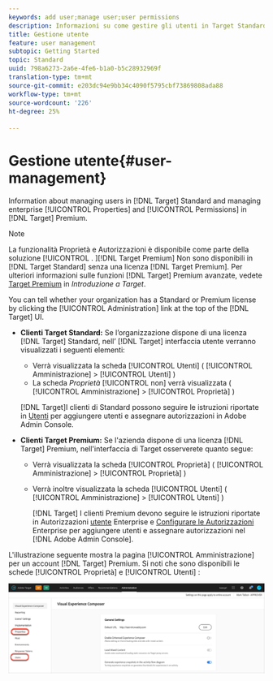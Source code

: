 ```yaml
---
keywords: add user;manage user;user permissions
description: Informazioni su come gestire gli utenti in Target Standard e come gestire le proprietà e le autorizzazioni Enterprise in Target Premium.
title: Gestione utente
feature: user management
subtopic: Getting Started
topic: Standard
uuid: 798a6273-2a6e-4fe6-b1a0-b5c28932969f
translation-type: tm+mt
source-git-commit: e203dc94e9bb34c4090f5795cbf73869808ada88
workflow-type: tm+mt
source-wordcount: '226'
ht-degree: 25%

---
```



# Gestione utente{#user-management}

Information about managing users in [!DNL Target] Standard and managing enterprise [!UICONTROL Properties] and [!UICONTROL Permissions] in [!DNL Target] Premium.

>[!NOTE]
>
>La funzionalità Proprietà e Autorizzazioni è disponibile come parte della soluzione [!UICONTROL . ][!DNL Target Premium] Non sono disponibili in [!DNL Target Standard] senza una licenza [!DNL Target Premium]. Per ulteriori informazioni sulle funzioni [!DNL Target] Premium avanzate, vedete [Target Premium](/help/c-intro/intro.md#premium) in *Introduzione a Target*.

You can tell whether your organization has a Standard or Premium license by clicking the [!UICONTROL Administration] link at the top of the [!DNL Target] UI.

* **Clienti Target Standard:** Se l’organizzazione dispone di una licenza [!DNL Target] Standard, nell’ [!DNL Target] interfaccia utente verranno visualizzati i seguenti elementi:

   * Verrà visualizzata la scheda [!UICONTROL Utenti] ( [!UICONTROL Amministrazione] > [!UICONTROL Utenti] )
   * La scheda *Proprietà* [!UICONTROL non] verrà visualizzata ( [!UICONTROL Amministrazione] > [!UICONTROL Proprietà] )

   [!DNL Target]I clienti di Standard possono seguire le istruzioni riportate in [Utenti](/help/administrating-target/c-user-management/c-user-management/user-management.md) per aggiungere utenti e assegnare autorizzazioni in Adobe Admin Console.

* **Clienti Target Premium:** Se l&#39;azienda dispone di una licenza [!DNL Target] Premium, nell&#39;interfaccia di Target osserverete quanto segue:

   * Verrà visualizzata la scheda [!UICONTROL Proprietà] ( [!UICONTROL Amministrazione] > [!UICONTROL Proprietà] )
   * Verrà inoltre visualizzata la scheda [!UICONTROL Utenti] ( [!UICONTROL Amministrazione] > [!UICONTROL Utenti] )

      [!DNL Target] I clienti Premium devono seguire le istruzioni riportate in Autorizzazioni [utente](../../administrating-target/c-user-management/property-channel/property-channel.md#concept_E396B16FA2024ADBA27BC056138F9838) Enterprise e [Configurare le Autorizzazioni](../../administrating-target/c-user-management/property-channel/properties-overview.md#concept_22F2855DBF0D4754B9460F5D68749C71) Enterprise per aggiungere utenti e assegnare autorizzazioni nel [!DNL Adobe Admin Console].

L&#39;illustrazione seguente mostra la pagina [!UICONTROL Amministrazione] per un account [!DNL Target] Premium. Si noti che sono disponibili le schede [!UICONTROL Proprietà] e [!UICONTROL Utenti] :

![Scheda Amministrazione](/help/administrating-target/assets/premium.png)

